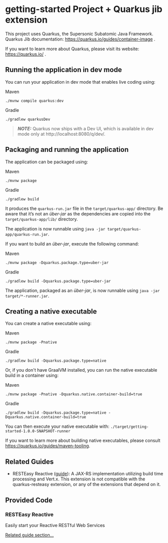 # getting-started Project + Quarkus jib extension

This project uses Quarkus, the Supersonic Subatomic Java Framework.
Quarkus Jib documentation: https://quarkus.io/guides/container-image .

If you want to learn more about Quarkus, please visit its website: https://quarkus.io/ .

## Running the application in dev mode

You can run your application in dev mode that enables live coding using:

Maven 

```shell script
./mvnw compile quarkus:dev
```

Gradle
```shell script
./gradlew quarkusDev
```


> **_NOTE:_**  Quarkus now ships with a Dev UI, which is available in dev mode only at http://localhost:8080/q/dev/.

## Packaging and running the application

The application can be packaged using:

Maven
```shell script
./mvnw package
```

Gradle
```shell script
./gradlew build
```

It produces the `quarkus-run.jar` file in the `target/quarkus-app/` directory.
Be aware that it’s not an _über-jar_ as the dependencies are copied into the `target/quarkus-app/lib/` directory.

The application is now runnable using `java -jar target/quarkus-app/quarkus-run.jar`.

If you want to build an _über-jar_, execute the following command:

Maven
```shell script
./mvnw package -Dquarkus.package.type=uber-jar
```

Gradle
```shell script
./gradlew build -Dquarkus.package.type=uber-jar
```

The application, packaged as an _über-jar_, is now runnable using `java -jar target/*-runner.jar`.

## Creating a native executable

You can create a native executable using: 

Maven
```shell script
./mvnw package -Pnative
```

Gradle
```shell script
./gradlew build -Dquarkus.package.type=native
```


Or, if you don't have GraalVM installed, you can run the native executable build in a container using:

Maven
```shell script
./mvnw package -Pnative -Dquarkus.native.container-build=true
```

Gradle
```shell script
./gradlew build -Dquarkus.package.type=native -Dquarkus.native.container-build=true
```

You can then execute your native executable with: `./target/getting-started-1.0.0-SNAPSHOT-runner`

If you want to learn more about building native executables, please consult https://quarkus.io/guides/maven-tooling.

## Related Guides

- RESTEasy Reactive ([guide](https://quarkus.io/guides/resteasy-reactive)): A JAX-RS implementation utilizing build time processing and Vert.x. This extension is not compatible with the quarkus-resteasy extension, or any of the extensions that depend on it.

## Provided Code

### RESTEasy Reactive

Easily start your Reactive RESTful Web Services

[Related guide section...](https://quarkus.io/guides/getting-started-reactive#reactive-jax-rs-resources)
